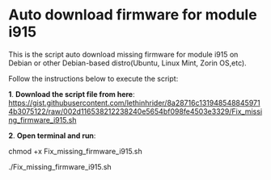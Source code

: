 # Auto download firmware for module i915
This is the script auto download missing firmware for module i915 on Debian or other Debian-based distro(Ubuntu, Linux Mint, Zorin OS,etc).


Follow the instructions below to execute the script:

**1**. **Download the script file from here**: https://gist.githubusercontent.com/lethinhrider/8a28716c1319485488459714b3075122/raw/002d116538212238240e5654bf098fe4503e3329/Fix_missing_firmware_i915.sh

**2**. **Open terminal and run**:

chmod +x Fix_missing_firmware_i915.sh

./Fix_missing_firmware_i915.sh
